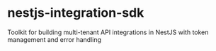 # nestjs-integration-sdk

Toolkit for building multi-tenant API integrations in NestJS with token management and error handling

